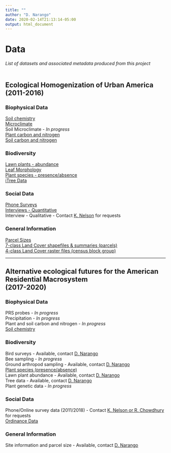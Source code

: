 ```yaml
---
title: ""
author: "D. Narango"
date: 2020-02-14T21:13:14-05:00
output: html_document
---
```


# **Data**
*List of datasets and associated metadata produced from this project*  
<br>  

## **Ecological Homogenization of Urban America (2011-2016)**
### **Biophysical Data**  
[Soil chemistry](https://portal.edirepository.org/nis/mapbrowse?scope=edi&identifier=306&revision=2)   
[Microclimate](https://sustainability.asu.edu/caplter/data/view/msb-cap.625.1/)  
Soil Microclimate - <i>In progress</i>   
[Plant carbon and nitrogen](https://portal.edirepository.org/nis/mapbrowse?scope=edi&identifier=259&revision=1)  
[Soil carbon and nitrogen](https://portal.edirepository.org/nis/mapbrowse?scope=edi&identifier=258&revision=1)


### **Biodiversity**
[Lawn plants - abundance](https://portal.edirepository.org/nis/mapbrowse?scope=edi&identifier=260&revision=1)   
[Leaf Morphology](https://portal.edirepository.org/nis/mapbrowse?scope=edi&identifier=375&revision=2)  
[Plant species - presence/absence](https://portal.edirepository.org/nis/mapbrowse?scope=edi&identifier=307&revision=1)  
[iTree Data](https://portal.edirepository.org/nis/mapbrowse?scope=edi&identifier=376&revision=1)  

### **Social Data**
[Phone Surveys](https://portal.lternet.edu/nis/mapbrowse?packageid=knb-lter-bes.4000.180)  
[Interviews - Quantitative](https://portal.edirepository.org/nis/mapbrowse?scope=edi&identifier=305&revision=1)  
Interview - Qualitative - Contact [K. Nelson](/American-Residential-Macrosystems/people/people_list/) for requests


### **General Information**
[Parcel Sizes](https://portal.lternet.edu/nis/mapbrowse?packageid=knb-lter-bes.4100.110)  
[7-class Land Cover shapefiles & summaries (parcels)](https://portal.edirepository.org/nis/mapbrowse?scope=edi&identifier=308&revision=1)   
[4-class Land Cover raster files (census block group)](https://portal.edirepository.org/nis/mapbrowse?scope=edi&identifier=308&revision=1)

---

## **Alternative ecological futures for the American Residential Macrosystem<br>(2017-2020)**  


### **Biophysical Data**
PRS probes  - <i>In progress</i>   
Precipitation  - <i>In progress</i>  
Plant and soil carbon and nitrogen  - <i>In progress</i>   
[Soil chemistry](https://portal.edirepository.org/nis/mapbrowse?scope=edi&identifier=374&revision=2)  

### **Biodiversity**
Bird surveys  - Available, contact [D. Narango](email:dnarango@gmail.com)  
Bee sampling - <i>In progress</i>   
Ground arthropod sampling  - Available, contact [D. Narango](email:dnarango@gmail.com)  
[Plant species (presence/absence)](https://portal.edirepository.org/nis/mapbrowse?scope=edi&identifier=309&revision=1)  
Lawn plant abundance  - Available, contact [D. Narango](email:dnarango@gmail.com)  
Tree data - Available, contact [D. Narango](email:dnarango@gmail.com)  
Plant genetic data - <i>In progress</i> 

### **Social Data**
Phone/Online survey data (2011/2018) - Contact [K. Nelson or R. Chowdhury](/American-Residential-Macrosystems/people/people_list/) for requests  
[Ordinance Data](https://portal.edirepository.org/nis/mapbrowse?scope=edi&identifier=447&revision=3)  

### **General Information**
Site information and parcel size - Available, contact [D. Narango](email:dnarango@gmail.com)  

